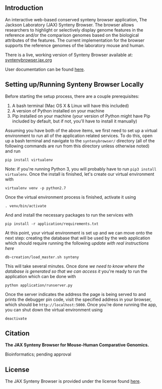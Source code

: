 ## Introduction
An interactive web-based conserved synteny browser application, The Jackson Laboratory (JAX) Synteny Browser. The browser 
allows researchers to highlight or selectively display genome features in the reference and/or the comparison genomes 
based on the biological attributes of the features. The current implementation for the browser supports the reference 
genomes of the laboratory mouse and human.

There is a live, working version of Synteny Browser available at: [syntenybrowser.jax.org](http://syntenybrowser.jax.org/) 

User documentation can be found [here](http://syntenybrowser.jax.org/static/docs/SB-UserManual-050219-1006-50.pdf).

## Setting up/Running Synteny Browser Locally
Before starting the setup process, there are a couple prerequisites:

1. A bash terminal (Mac OS X & Linux will have this included)
2. A version of Python installed on your machine
3. Pip installed on your machine (your version of Python might have Pip included by default, but if not, you'll have to 
install it manually)

Assuming you have both of the above items, we first need to set up a virtual environment to run all of the application 
related services. To do this, open up a bash terminal and navigate to the `syntenybrowser/` directory (all of the 
following commands are run from this directory unless otherwise noted) and run

    pip install virtualenv
    
Note: if you're running Python 3, you will probably have to run `pip3 install virtualenv`. Once the install is finished, 
let's create our virtual environment with

    virtualenv venv -p python2.7
    
Once the virtual environment process is finished, activate it using

    . venv/bin/activate
    
And and install the necessary packages to run the services with
    
    pip install -r application/requirements.txt
    
At this point, your virtual environment is set up and we can move onto the next step: creating the database that will be 
used by the web application which should require running the following *update with real instructions here*

    db-creation/load_master.sh synteny
    
This will take several minutes. Once done *we need to know where the database is generated so that we can access it* 
you're ready to run the application which can be done with 

    python application/runserver.py
    
Once the server indicates the address the page is being served to and prints the debugger pin code, visit the specified 
address in your browser, which should be `http://localhost:5000`. Once you're done running the app, you can shut down the 
virtual environment using

    deactivate

## Citation
**The JAX Synteny Browser for Mouse-Human Comparative Genomics.**

Bioinformatics; pending approval

## License
The JAX Synteny Browser is provided under the license found [here](LICENSE.md).
